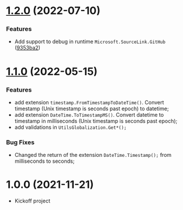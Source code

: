 # [1.2.0](https://github.com/TechNobre/PowerUtils.Globalization/compare/v1.1.0...v1.2.0) (2022-07-10)


### Features

* Add support to debug in runtime `Microsoft.SourceLink.GitHub` ([9353ba2](https://github.com/TechNobre/PowerUtils.Globalization/commit/9353ba21b7d6ff1222a088eda51274e0f3f8ac04))

# [1.1.0](https://github.com/TechNobre/PowerUtils.Globalization/compare/v1.0.0...v1.1.0) (2022-05-15)


### Features

* add extension `timestamp.FromTimestampToDateTime()`. Convert timestamp (Unix timestamp is seconds past epoch) to datetime;
* add extension `DateTime.ToTimestampMS()`. Convert datetime to timestamp in milliseconds (Unix timestamp is seconds past epoch);
* add validations in `UtilsGlobalization.Get*();`


### Bug Fixes

* Changed the return of the extension `DateTime.Timestamp();` from milliseconds to seconds;




# 1.0.0 (2021-11-21)

* Kickoff project
